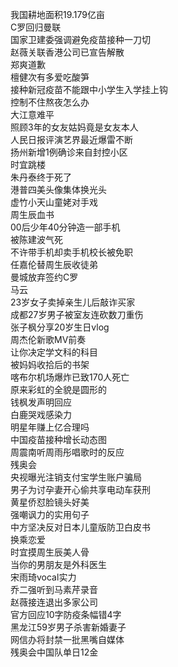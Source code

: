 我国耕地面积19.179亿亩  
C罗回归曼联  
国家卫建委强调避免疫苗接种一刀切  
赵薇关联香港公司已宣告解散  
郑爽道歉  
檀健次有多爱吃酸笋  
接种新冠疫苗不能跟中小学生入学挂上钩  
控制不住熬夜怎么办  
大江意难平  
照顾3年的女友姑妈竟是女友本人  
人民日报评演艺界最近爆雷不断  
扬州新增1例确诊来自封控小区  
时宜跳楼  
朱丹泰终于死了  
港普四美头像集体换光头  
虚竹小天山童姥对手戏  
周生辰血书  
00后少年40分钟造一部手机  
被陈建波气死  
不许带手机却卖手机校长被免职  
任嘉伦替周生辰收徒弟  
曼城放弃签约C罗  
马云  
23岁女子卖掉亲生儿后敲诈买家  
成都27岁男子被室友连砍数刀重伤  
张子枫分享20岁生日vlog  
周杰伦新歌MV前奏  
让你决定学文科的科目  
被妈妈收拾后的书架  
喀布尔机场爆炸已致170人死亡  
原来彩虹的全貌是圆形的  
钱枫发声明回应  
白鹿哭戏感染力  
明星年赚上亿合理吗  
中国疫苗接种增长动态图  
周震南听周雨彤唱歌时的反应  
残奥会  
央视曝光注销支付宝学生账户骗局  
男子为讨孕妻开心偷共享电动车获刑  
黄星侨怼脸镜头好美  
强嘲讽力的实用句子  
中方坚决反对日本儿童版防卫白皮书  
换乘恋爱  
时宜摸周生辰美人骨  
当你的男朋友是外科医生  
宋雨琦vocal实力  
乔二强听到马素芹录音  
赵薇接连退出多家公司  
官方回应10字防疫条幅错4字  
黑龙江59岁男子杀害新婚妻子  
网信办将封禁一批黑嘴自媒体  
残奥会中国队单日12金  
